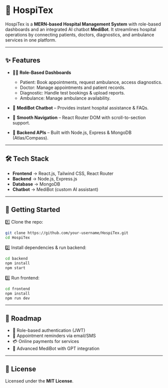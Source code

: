 
# 🏥 HospiTex

HospiTex is a **MERN-based Hospital Management System** with role-based dashboards and an integrated AI chatbot **MediBot**.
It streamlines hospital operations by connecting patients, doctors, diagnostics, and ambulance services in one platform.

---

## ✨ Features

* 👨‍⚕️ **Role-Based Dashboards**

  * Patient: Book appointments, request ambulance, access diagnostics.
  * Doctor: Manage appointments and patient records.
  * Diagnostic: Handle test bookings & upload reports.
  * Ambulance: Manage ambulance availability.

* 🤖 **MediBot Chatbot** – Provides instant hospital assistance & FAQs.

* 🔗 **Smooth Navigation** – React Router DOM with scroll-to-section support.

* 💾 **Backend APIs** – Built with Node.js, Express & MongoDB (Atlas/Compass).

---

## 🛠 Tech Stack

* **Frontend** → React.js, Tailwind CSS, React Router
* **Backend** → Node.js, Express.js
* **Database** → MongoDB
* **Chatbot** → MediBot (custom AI assistant)

---

## 🚀 Getting Started

1️⃣ Clone the repo:

```bash
git clone https://github.com/your-username/HospiTex.git
cd HospiTex
```

2️⃣ Install dependencies & run backend:

```bash
cd backend
npm install
npm start
```

3️⃣ Run frontend:

```bash
cd frontend
npm install
npm run dev
```

---

## 📌 Roadmap

* 🔐 Role-based authentication (JWT)
* 📩 Appointment reminders via email/SMS
* 💳 Online payments for services
* 🤖 Advanced MediBot with GPT integration

---

## 📜 License

Licensed under the **MIT License**.